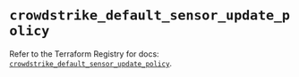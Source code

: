 # `crowdstrike_default_sensor_update_policy`

Refer to the Terraform Registry for docs: [`crowdstrike_default_sensor_update_policy`](https://registry.terraform.io/providers/crowdstrike/crowdstrike/0.0.39/docs/resources/default_sensor_update_policy).
